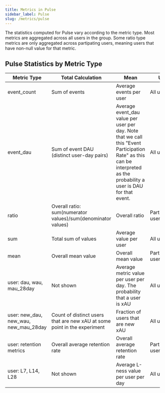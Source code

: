 ```yaml
---
title: Metrics in Pulse
sidebar_label: Pulse
slug: /metrics/pulse
---
```


The statistics computed for Pulse vary according to the metric type.  Most metrics are aggregated across all users in the group.  Some ratio type metrics are only aggregated across partipating users, meaning users that have non-null value for that metric.

## Pulse Statistics by Metric Type

| Metric Type      | Total Calculation       | Mean           | Units          |
|------------------|-------------------------|----------------|----------------|
| event_count      | Sum of events           | Average events per user  | All users  |
| event_dau        | Sum of event DAU (distinct user-day pairs) | Average event_dau value per user per day. Note that we call this "Event Participation Rate" as this can be interpreted as the probability a user is DAU for that event.  | All users |
| ratio            | Overall ratio: sum(numerator values)/sum(denominator values)  | Overall ratio  |  Participating users |
| sum              | Total sum of values     | Average value per user   | All users |
| mean             | Overall mean value    | Overall mean value   | Participating users |
| user: dau, wau, mau_28day |  Not shown   | Average metric value per user per day. The probability that a user is xAU | All users |
| user: new_dau, new_wau, new_mau_28day |  Count of distinct users that are new xAU at some point in the experiment  | Fraction of users that are new xAU |  All users |
| user: retention metrics |  Overall average retention rate   | Overall average retention rate  | Participating users |
| user: L7, L14, L28 |  Not shown   | Average L-ness value per user per day  | All users |
